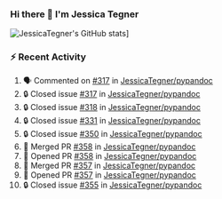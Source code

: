 ### Hi there 👋 I'm Jessica Tegner

![JessicaTegner's GitHub stats](https://github-readme-stats.vercel.app/api?username=jessicategner)]


### :zap: Recent Activity

<!--START_SECTION:activity-->
1. 🗣 Commented on [#317](https://github.com/JessicaTegner/pypandoc/issues/317#issuecomment-1947445022) in [JessicaTegner/pypandoc](https://github.com/JessicaTegner/pypandoc)
2. 🔒 Closed issue [#317](https://github.com/JessicaTegner/pypandoc/issues/317) in [JessicaTegner/pypandoc](https://github.com/JessicaTegner/pypandoc)
3. 🔒 Closed issue [#318](https://github.com/JessicaTegner/pypandoc/issues/318) in [JessicaTegner/pypandoc](https://github.com/JessicaTegner/pypandoc)
4. 🔒 Closed issue [#331](https://github.com/JessicaTegner/pypandoc/issues/331) in [JessicaTegner/pypandoc](https://github.com/JessicaTegner/pypandoc)
5. 🔒 Closed issue [#350](https://github.com/JessicaTegner/pypandoc/issues/350) in [JessicaTegner/pypandoc](https://github.com/JessicaTegner/pypandoc)
6. 🎉 Merged PR [#358](https://github.com/JessicaTegner/pypandoc/pull/358) in [JessicaTegner/pypandoc](https://github.com/JessicaTegner/pypandoc)
7. 💪 Opened PR [#358](https://github.com/JessicaTegner/pypandoc/pull/358) in [JessicaTegner/pypandoc](https://github.com/JessicaTegner/pypandoc)
8. 🎉 Merged PR [#357](https://github.com/JessicaTegner/pypandoc/pull/357) in [JessicaTegner/pypandoc](https://github.com/JessicaTegner/pypandoc)
9. 💪 Opened PR [#357](https://github.com/JessicaTegner/pypandoc/pull/357) in [JessicaTegner/pypandoc](https://github.com/JessicaTegner/pypandoc)
10. 🔒 Closed issue [#355](https://github.com/JessicaTegner/pypandoc/issues/355) in [JessicaTegner/pypandoc](https://github.com/JessicaTegner/pypandoc)
<!--END_SECTION:activity-->

